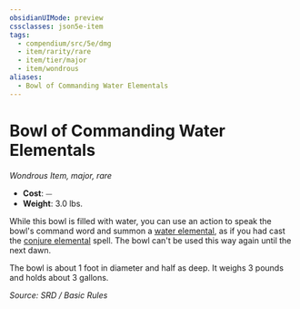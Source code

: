 ```yaml
---
obsidianUIMode: preview
cssclasses: json5e-item
tags:
  - compendium/src/5e/dmg
  - item/rarity/rare
  - item/tier/major
  - item/wondrous
aliases:
  - Bowl of Commanding Water Elementals
---
```

# Bowl of Commanding Water Elementals
*Wondrous Item, major, rare*  

- **Cost**: ⏤
- **Weight**: 3.0 lbs.

While this bowl is filled with water, you can use an action to speak the bowl's command word and summon a [water elemental](compendium/bestiary/elemental/water-elemental.md), as if you had cast the [conjure elemental](compendium/spells/conjure-elemental.md) spell. The bowl can't be used this way again until the next dawn.

The bowl is about 1 foot in diameter and half as deep. It weighs 3 pounds and holds about 3 gallons.

*Source: SRD / Basic Rules*